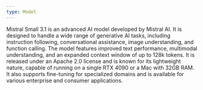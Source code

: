 ```yaml
---
type: Model
---
```


Mistral Small 3.1 is an advanced AI model developed by Mistral AI. It is designed to handle a wide range of generative AI tasks, including instruction following, conversational assistance, image understanding, and function calling. The model features improved text performance, multimodal understanding, and an expanded context window of up to 128k tokens. It is released under an Apache 2.0 license and is known for its lightweight nature, capable of running on a single RTX 4090 or a Mac with 32GB RAM. It also supports fine-tuning for specialized domains and is available for various enterprise and consumer applications.